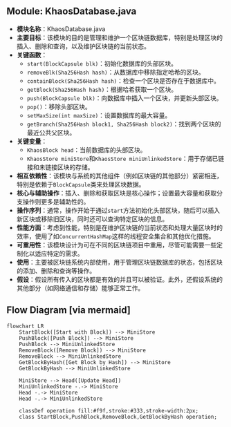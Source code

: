 ## Module: KhaosDatabase.java
- **模块名称**：KhaosDatabase.java
- **主要目标**：该模块的目的是管理和维护一个区块链数据库，特别是处理区块的插入、删除和查询，以及维护区块链的当前状态。
- **关键函数**：
  - `start(BlockCapsule blk)`：初始化数据库的头部区块。
  - `removeBlk(Sha256Hash hash)`：从数据库中移除指定哈希的区块。
  - `containBlock(Sha256Hash hash)`：检查一个区块是否存在于数据库中。
  - `getBlock(Sha256Hash hash)`：根据哈希获取一个区块。
  - `push(BlockCapsule blk)`：向数据库中插入一个区块，并更新头部区块。
  - `pop()`：移除头部区块。
  - `setMaxSize(int maxSize)`：设置数据库的最大容量。
  - `getBranch(Sha256Hash block1, Sha256Hash block2)`：找到两个区块的最近公共父区块。
- **关键变量**：
  - `KhaosBlock head`：当前数据库的头部区块。
  - `KhaosStore miniStore`和`KhaosStore miniUnlinkedStore`：用于存储已链接和未链接区块的存储。
- **相互依赖性**：该模块与系统的其他组件（例如区块链的其他部分）紧密相连，特别是依赖于`BlockCapsule`类来处理区块数据。
- **核心与辅助操作**：插入、删除和获取区块是核心操作；设置最大容量和获取分支操作则更多是辅助性的。
- **操作序列**：通常，操作开始于通过`start`方法初始化头部区块，随后可以插入新区块或移除旧区块，同时还可以查询特定区块的信息。
- **性能方面**：考虑到性能，特别是在维护区块链的当前状态和处理大量区块时的效率，使用了如`ConcurrentHashMap`这样的线程安全集合和其他优化措施。
- **可重用性**：该模块设计为可在不同的区块链项目中重用，尽管可能需要一些定制化以适应特定的需求。
- **使用**：主要被区块链系统内部使用，用于管理区块链数据库的状态，包括区块的添加、删除和查询等操作。
- **假设**：假设所有传入的区块都是有效的并且可以被验证。此外，还假设系统的其他部分（如网络通信和存储）能够正常工作。
## Flow Diagram [via mermaid]
```mermaid
flowchart LR
    StartBlock([Start with Block]) --> MiniStore
    PushBlock([Push Block]) --> MiniStore
    PushBlock --> MiniUnlinkedStore
    RemoveBlock([Remove Block]) --> MiniStore
    RemoveBlock --> MiniUnlinkedStore
    GetBlockByHash([Get Block by Hash]) --> MiniStore
    GetBlockByHash --> MiniUnlinkedStore
    
    MiniStore --> Head([Update Head])
    MiniUnlinkedStore -.-> MiniStore
    Head -.-> MiniStore
    Head -.-> MiniUnlinkedStore
    
    classDef operation fill:#f9f,stroke:#333,stroke-width:2px;
    class StartBlock,PushBlock,RemoveBlock,GetBlockByHash operation;
```
